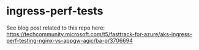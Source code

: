 # ingress-perf-tests
See blog post related to this repo here: https://techcommunity.microsoft.com/t5/fasttrack-for-azure/aks-ingress-perf-testing-nginx-vs-appgw-agic/ba-p/3706694
